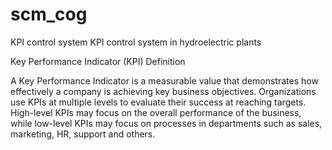 # scm_cog
KPI control system 
KPI control system in hydroelectric plants 


Key Performance Indicator (KPI) Definition

A Key Performance Indicator is a measurable value that demonstrates how effectively a company is achieving key business objectives. Organizations use KPIs at multiple levels to evaluate their success at reaching targets. High-level KPIs may focus on the overall performance of the business, while low-level KPIs may focus on processes in departments such as sales, marketing, HR, support and others.


